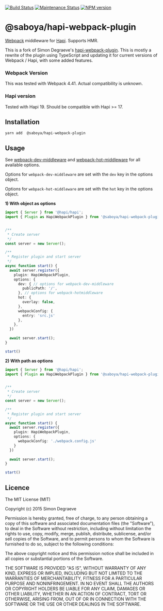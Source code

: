 [![Build Status][workflow-image]][workflow-url] [![Maintenance Status][status-image]][status-url] [![NPM version][npm-image]][npm-url]

# @saboya/hapi-webpack-plugin


[Webpack](http://webpack.github.io) middleware for [Hapi](https://github.com/hapijs/hapi). Supports HMR.

This is a fork of Simon Degraeve's [hapi-webpack-plugin](https://github.com/SimonDegraeve/hapi-webpack-plugin).
This is mostly a rewrite of the plugin using TypeScript and updating it for current versions of Webpack / Hapi, with some added features.


### Webpack Version

This was tested with Webpack 4.41. Actual compatibility is unknown.

### Hapi version

Tested with Hapi 19. Should be compatible with Hapi >= 17.

## Installation

```
yarn add  @saboya/hapi-webpack-plugin
```

## Usage

See [webpack-dev-middleware](https://github.com/webpack/webpack-dev-middleware) and [webpack-hot-middleware](https://github.com/glenjamin/webpack-hot-middleware) for all available options.

Options for `webpack-dev-middleware` are set with the `dev` key in the options object.

Options for `webpack-hot-middleware` are set with the `hot` key in the options object.

**1) With object as options**

```typescript
import { Server } from '@hapi/hapi';
import { Plugin as HapiWebpackPlugin } from '@saboya/hapi-webpack-plugin';


/**
 * Create server
 */
const server = new Server();

/**
 * Register plugin and start server
 */
async function start() {
  await server.register({
    plugin: HapiWebpackPlugin,
    options: {
      dev: { // options for webpack-dev-middleware
        publicPath: '/',
      }, // options for webpack-hotmiddleware
      hot: {
        overlay: false,
      },
      webpackConfig: {
        entry: 'src.js'
      },
    },
  })
  
  await server.start();
}

start()
```

**2) With path as options**

```typescript
import { Server } from '@hapi/hapi';
import { Plugin as HapiWebpackPlugin } from '@saboya/hapi-webpack-plugin';


/**
 * Create server
 */
const server = new Server();

/**
 * Register plugin and start server
 */
async function start() {
  await server.register({
    plugin: HapiWebpackPlugin,
    options: {
      webpackConfig: './webpack.config.js'
    }
  })
  
  await server.start();
}

start()
```

## Licence

The MIT License (MIT)

Copyright (c) 2015 Simon Degraeve

Permission is hereby granted, free of charge, to any person obtaining a copy
of this software and associated documentation files (the "Software"), to deal
in the Software without restriction, including without limitation the rights
to use, copy, modify, merge, publish, distribute, sublicense, and/or sell
copies of the Software, and to permit persons to whom the Software is
furnished to do so, subject to the following conditions:

The above copyright notice and this permission notice shall be included in all
copies or substantial portions of the Software.

THE SOFTWARE IS PROVIDED "AS IS", WITHOUT WARRANTY OF ANY KIND, EXPRESS OR
IMPLIED, INCLUDING BUT NOT LIMITED TO THE WARRANTIES OF MERCHANTABILITY,
FITNESS FOR A PARTICULAR PURPOSE AND NONINFRINGEMENT. IN NO EVENT SHALL THE
AUTHORS OR COPYRIGHT HOLDERS BE LIABLE FOR ANY CLAIM, DAMAGES OR OTHER
LIABILITY, WHETHER IN AN ACTION OF CONTRACT, TORT OR OTHERWISE, ARISING FROM,
OUT OF OR IN CONNECTION WITH THE SOFTWARE OR THE USE OR OTHER DEALINGS IN THE
SOFTWARE.

[workflow-url]: https://github.com/saboya/hapi-webpack-plugin/actions/workflows/node.js.yml
[workflow-image]: https://github.com/saboya/hapi-webpack-plugin/actions/workflows/node.js.yml/badge.svg?branch=master

[npm-url]: https://npmjs.org/package/@saboya/hapi-webpack-plugin
[npm-image]: http://img.shields.io/npm/v/@saboya/hapi-webpack-plugin.svg?style=flat-square

[status-url]: https://github.com/saboya/hapi-webpack-plugin/pulse
[status-image]: http://img.shields.io/badge/status-maintained-brightgreen.svg?style=flat-square
